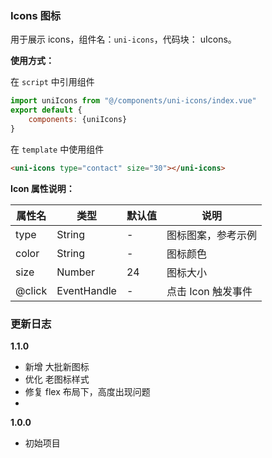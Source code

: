 ### Icons 图标

用于展示 icons，组件名：``uni-icons``，代码块： uIcons。

**使用方式：**

在 ``script`` 中引用组件 

```javascript
import uniIcons from "@/components/uni-icons/index.vue"
export default {
    components: {uniIcons}
}
```

在 ``template`` 中使用组件

```html
<uni-icons type="contact" size="30"></uni-icons>
```

**Icon 属性说明：**

|属性名		|类型|默认值	|说明|
|---|----|---|---|
|type	|String	|-|图标图案，参考示例|
|color	|String	|-|图标颜色	|
|size	|Number	|24|图标大小|
|@click	|EventHandle|-|点击 Icon 触发事件|


### 更新日志
**1.1.0**
- 新增 大批新图标
- 优化 老图标样式
- 修复 flex 布局下，高度出现问题
-
**1.0.0**
- 初始项目